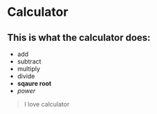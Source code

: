 # Calculator

## This is what the calculator does:

* add
* subtract
* multiply 
* divide
* **sqaure root**
* *power*

>I love calculator
